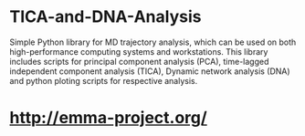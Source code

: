 # TICA-and-DNA-Analysis

Simple Python library for MD trajectory analysis, which can be used on both high-performance computing systems and workstations. 
This library includes scripts for
principal component analysis (PCA),
time-lagged independent component analysis (TICA),
Dynamic network analysis (DNA)
and python ploting scripts for respective analysis.

# http://emma-project.org/
